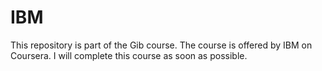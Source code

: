 # IBM
This repository is part of the Gib course. The course is offered by IBM on Coursera.
I will complete this course as soon as possible.
